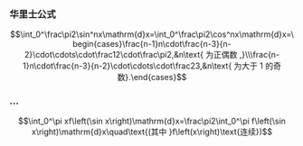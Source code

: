 
### 华里士公式
$$\int_0^\frac\pi2\sin^nx\mathrm{d}x=\int_0^\frac\pi2\cos^nx\mathrm{d}x=\begin{cases}\frac{n-1}n\cdot\frac{n-3}{n-2}\cdot\cdots\cdot\frac12\cdot\frac\pi2,&n\text{ 为正偶数 ,}\\\frac{n-1}n\cdot\frac{n-3}{n-2}\cdot\cdots\cdot\frac23,&n\text{ 为大于 1 的奇数}.\end{cases}$$
### ...
$$\int_0^\pi xf\left(\sin x\right)\mathrm{d}x=\frac\pi2\int_0^\pi f\left(\sin x\right)\mathrm{d}x\quad\text{(其中 }f\left(x\right)\text{连续})$$
